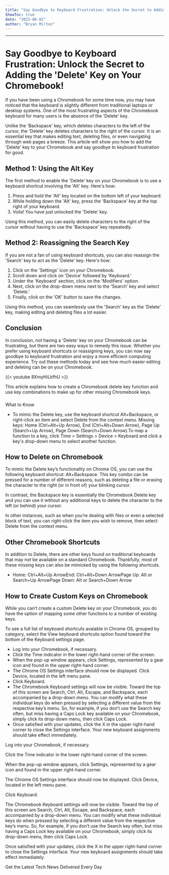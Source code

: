 ```yaml
---
title: "Say Goodbye to Keyboard Frustration: Unlock the Secret to Adding the 'Delete' Key on Your Chromebook!"
ShowToc: true 
date: "2023-06-02"
author: "Bryan Milton"
---
```

*****
# Say Goodbye to Keyboard Frustration: Unlock the Secret to Adding the 'Delete' Key on Your Chromebook!

If you have been using a Chromebook for some time now, you may have noticed that the keyboard is slightly different from traditional laptops or desktop systems. One of the most frustrating aspects of the Chromebook keyboard for many users is the absence of the 'Delete' key.

Unlike the 'Backspace' key, which deletes characters to the left of the cursor, the 'Delete' key deletes characters to the right of the cursor. It is an essential key that makes editing text, deleting files, or even navigating through web pages a breeze. This article will show you how to add the 'Delete' key to your Chromebook and say goodbye to keyboard frustration for good.

## Method 1: Using the Alt Key

The first method to enable the 'Delete' key on your Chromebook is to use a keyboard shortcut involving the 'Alt' key. Here's how:

1. Press and hold the 'Alt' key located on the bottom left of your keyboard.
2. While holding down the 'Alt' key, press the 'Backspace' key at the top right of your keyboard.
3. Voila! You have just unlocked the 'Delete' key.

Using this method, you can easily delete characters to the right of the cursor without having to use the 'Backspace' key repeatedly.

## Method 2: Reassigning the Search Key

If you are not a fan of using keyboard shortcuts, you can also reassign the 'Search' key to act as the 'Delete' key. Here's how:

1. Click on the 'Settings' icon on your Chromebook.
2. Scroll down and click on 'Device' followed by 'Keyboard.'
3. Under the 'Keyboard' section, click on the 'Modifiers' option.
4. Next, click on the drop-down menu next to the 'Search' key and select 'Delete.'
5. Finally, click on the 'OK' button to save the changes.

Using this method, you can seamlessly use the 'Search' key as the 'Delete' key, making editing and deleting files a lot easier.

## Conclusion

In conclusion, not having a 'Delete' key on your Chromebook can be frustrating, but there are two easy ways to remedy this issue. Whether you prefer using keyboard shortcuts or reassigning keys, you can now say goodbye to keyboard frustration and enjoy a more efficient computing experience. Try out these methods today and see how much easier editing and deleting can be on your Chromebook.

{{< youtube 8XmyHiLkfhU >}} 




This article explains how to create a Chromebook delete key function and use key combinations to make up for other missing Chromebook keys.

 
### 
What to Know
 
- To mimic the Delete key, use the keyboard shortcut Alt+Backspace, or right-click an item and select Delete from the context menu. Missing keys: Home (Ctrl+Alt+Up Arrow), End (Ctrl+Alt+Down Arrow), Page Up (Search+Up Arrow), Page Down (Search+Down Arrow).To map a function to a key, click Time > Settings > Device > Keyboard and click a key's drop-down menu to select another function.

 
##   How to Delete on Chromebook  
 

To mimic the Delete key’s functionality on Chrome OS, you can use the following keyboard shortcut: Alt+Backspace. This key combo can be pressed for a number of different reasons, such as deleting a file or erasing the character to the right (or in front of) your blinking cursor. 

 

In contrast, the Backspace key is essentially the Chromebook Delete key and you can use it without any additional keys to delete the character to the left (or behind) your cursor. 

 

In other instances, such as when you’re dealing with files or even a selected block of text, you can right-click the item you wish to remove, then select Delete from the context menu. 

 
##   Other Chromebook Shortcuts  
 

In addition to Delete, there are other keys found on traditional keyboards that may not be available on a standard Chromebook. Thankfully, most of these missing keys can also be mimicked by using the following shortcuts. 

 
- Home: Ctrl+Alt+Up ArrowEnd: Ctrl+Alt+Down ArrowPage Up: Alt or Search+Up ArrowPage Down: Alt or Search+Down Arrow

 
##   How to Create Custom Keys on Chromebook  
 

While you can’t create a custom Delete key on your Chromebook, you do have the option of mapping some other functions to a number of existing keys.

 
To see a full list of keyboard shortcuts avaiable in Chrome OS, grouped by category, select the View keyboard shortcuts option found toward the bottom of the Keyboard settings page.
 
- Log into your Chromebook, if necessary.
 - Click the Time indicator in the lower right-hand corner of the screen.
 - When the pop-up window appears, click Settings, represented by a gear icon and found in the upper right-hand corner.
 - The Chrome OS Settings interface should now be displayed. Click Device, located in the left menu pane.
 - Click Keyboard.
 - The Chromebook Keyboard settings will now be visible. Toward the top of this screen are Search, Ctrl, Alt, Escape, and Backspace, each accompanied by a drop-down menu. You can modify what these individual keys do when pressed by selecting a different value from the respective key’s menu. So, for example, if you don’t use the Search key often, but miss having a Caps Lock key available on your Chromebook, simply click its drop-down menu, then click Caps Lock.
 - Once satisfied with your updates, click the X in the upper right-hand corner to close the Settings interface. Your new keyboard assignments should take effect immediately.

 

Log into your Chromebook, if necessary.

 

Click the Time indicator in the lower right-hand corner of the screen.

 

When the pop-up window appears, click Settings, represented by a gear icon and found in the upper right-hand corner.

 

The Chrome OS Settings interface should now be displayed. Click Device, located in the left menu pane.

 

Click Keyboard.

 

The Chromebook Keyboard settings will now be visible. Toward the top of this screen are Search, Ctrl, Alt, Escape, and Backspace, each accompanied by a drop-down menu. You can modify what these individual keys do when pressed by selecting a different value from the respective key’s menu. So, for example, if you don’t use the Search key often, but miss having a Caps Lock key available on your Chromebook, simply click its drop-down menu, then click Caps Lock.

 

Once satisfied with your updates, click the X in the upper right-hand corner to close the Settings interface. Your new keyboard assignments should take effect immediately.

 

Get the Latest Tech News Delivered Every Day




